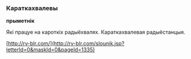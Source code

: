 ### Караткахвалевы
**прыметнік**

Які працуе на кароткіх радыёхвалях. Караткахвалевая радыёстанцыя.

<a rel="author">[http://rv-blr.com/](http://rv-blr.com/slounik.jsp?letterId=0&maskId=0&pageId=1335)</a>
